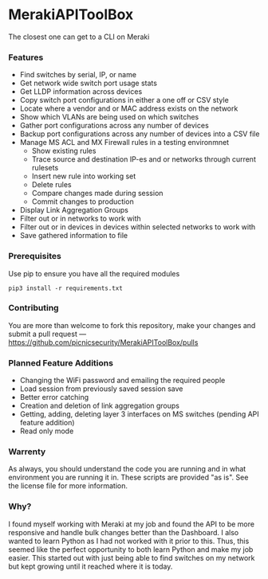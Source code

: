 # MerakiAPIToolBox
The closest one can get to a CLI on Meraki

### Features
* Find switches by serial, IP, or name
* Get network wide switch port usage stats
* Get LLDP information across devices 
* Copy switch port configurations in either a one off or CSV style
* Locate where a vendor and or MAC address exists on the network
* Show which VLANs are being used on which switches
* Gather port configurations across any number of devices
* Backup port configurations across any number of devices into a CSV file
* Manage MS ACL and MX Firewall rules in a testing environmnet
  * Show existing rules
  * Trace source and destination IP-es and or networks through current rulesets
  * Insert new rule into working set
  * Delete rules
  * Compare changes made during session
  * Commit changes to production
* Display Link Aggregation Groups
* Filter out or in networks to work with
* Filter out or in devices in devices within selected networks to work with
* Save gathered information to file

### Prerequisites
Use pip to ensure you have all the required modules
```
pip3 install -r requirements.txt
```

### Contributing
You are more than welcome to fork this repository, make your changes and submit a pull request — https://github.com/picnicsecurity/MerakiAPIToolBox/pulls

### Planned Feature Additions
* Changing the WiFi password and emailing the required people
* Load session from previously saved session save
* Better error catching
* Creation and deletion of link aggregation groups
* Getting, adding, deleting layer 3 interfaces on MS switches (pending API feature addition)
* Read only mode

### Warrenty
As always, you should understand the code you are running and in what environment you are running it in. These scripts are provided "as is". See the license file for more information.   

### Why?
I found myself working with Meraki at my job and found the API to be more responsive and handle bulk changes better than the Dashboard. I also wanted to learn Python as I had not worked with it prior to this. Thus, this seemed like the perfect opportunity to both learn Python and make my job easier. This started out with just being able to find switches on my network but kept growing until it reached where it is today.
